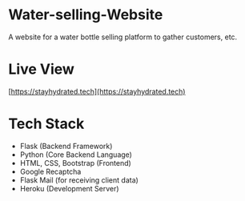 # Water-selling-Website

A website for a water bottle selling platform to gather customers, etc.

# Live View

[https://stayhydrated.tech](https://stayhydrated.tech)

# Tech Stack

*   Flask (Backend Framework)
*   Python (Core Backend Language)
*   HTML, CSS, Bootstrap (Frontend)
*   Google Recaptcha
*   Flask Mail (for receiving client data)
*   Heroku (Development Server)
